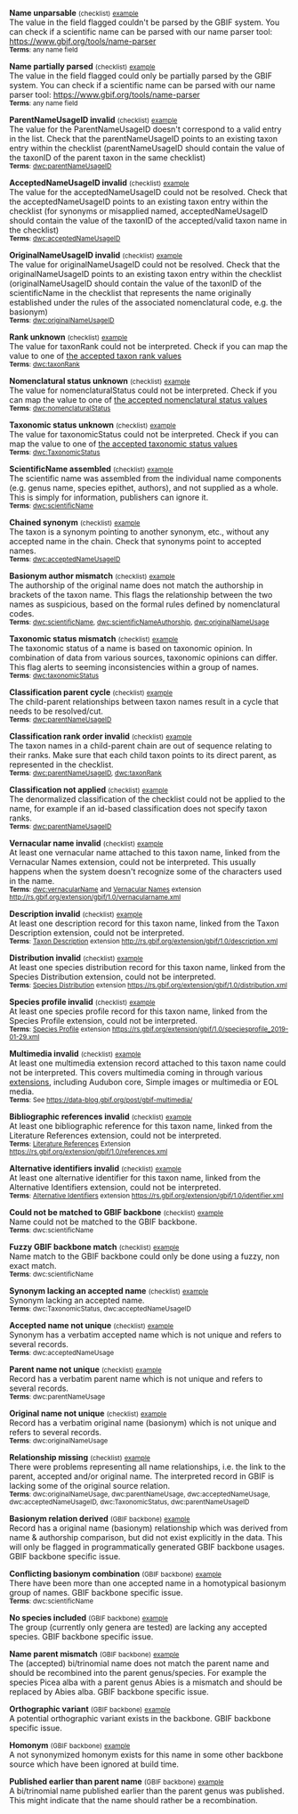
**Name unparsable** <small>(checklist)</small> <small>[example](https://www.gbif.org/species/search?issue=UNPARSABLE&advanced=1)</small><br>The value in the field flagged couldn't be parsed by the GBIF system. You can check if a scientific name can be parsed with our name parser tool: https://www.gbif.org/tools/name-parser <br><small>**Terms**: any name field</small><br>


**Name partially parsed** <small>(checklist)</small> <small>[example](https://www.gbif.org/species/search?issue=PARTIALLY_PARSABLE&advanced=1)</small><br>The value in the field flagged could only be partially parsed by the GBIF system. You can check if a scientific name can be parsed with our name parser tool: https://www.gbif.org/tools/name-parser <br><small>**Terms**: any name field</small><br>


**ParentNameUsageID invalid** <small>(checklist)</small> <small>[example](https://www.gbif.org/species/search?issue=PARENT_NAME_USAGE_ID_INVALID&advanced=1)</small><br>The value for the ParentNameUsageID doesn't correspond to a valid entry in the list. Check that the parentNameUsageID points to an existing taxon entry within the checklist (parentNameUsageID should contain the value of the taxonID of the parent taxon in the same checklist)<br><small>**Terms**: [dwc:parentNameUsageID](https://dwc.tdwg.org/list/#dwc_parentNameUsageID)</small><br>


**AcceptedNameUsageID invalid** <small>(checklist)</small> <small>[example](https://www.gbif.org/species/search?issue=ACCEPTED_NAME_USAGE_ID_INVALID&advanced=1)</small><br>The value for the acceptedNameUsageID could not be resolved. Check that the acceptedNameUsageID points to an existing taxon entry within the checklist (for synonyms or misapplied named, acceptedNameUsageID should contain the value of the taxonID of the accepted/valid taxon name in the checklist)<br><small>**Terms**: [dwc:acceptedNameUsageID](https://dwc.tdwg.org/list/#dwc_acceptedNameUsageID)</small><br>


**OriginalNameUsageID invalid** <small>(checklist)</small> <small>[example](https://www.gbif.org/species/search?issue=ORIGINAL_NAME_USAGE_ID_INVALID&advanced=1)</small><br>The value for originalNameUsageID could not be resolved. Check that the originalNameUsageID points to an existing taxon entry within the checklist (originalNameUsageID should contain the value of the taxonID of the scientificName in the checklist that represents the name originally established under the rules of the associated nomenclatural code, e.g. the basionym)<br><small>**Terms**: [dwc:originalNameUsageID](https://dwc.tdwg.org/list/#dwc_originalNameUsageID)</small><br>


**Rank unknown** <small>(checklist)</small> <small>[example](https://www.gbif.org/species/search?issue=RANK_INVALID&advanced=1)</small><br>The value for taxonRank could not be interpreted. Check if you can map the value to one of [the accepted taxon rank values](https://api.gbif.org/v1/enumeration/basic/Rank)<br><small>**Terms**: [dwc:taxonRank](https://dwc.tdwg.org/list/#dwc_taxonRank)</small><br>


**Nomenclatural status unknown** <small>(checklist)</small> <small>[example](https://www.gbif.org/species/search?issue=NOMENCLATURAL_STATUS_INVALID&advanced=1)</small><br>The value for nomenclaturalStatus could not be interpreted. Check if you can map the value to one of [the accepted nomenclatural status values](https://api.gbif.org/v1/enumeration/basic/NomenclaturalStatus)<br><small>**Terms**: [dwc:nomenclaturalStatus](https://dwc.tdwg.org/list/#dwc_nomenclaturalStatus)</small><br>


**Taxonomic status unknown** <small>(checklist)</small> <small>[example](https://www.gbif.org/species/search?issue=TAXONOMIC_STATUS_INVALID&advanced=1)</small><br>The value for taxonomicStatus could not be interpreted. Check if you can map the value to one of [the accepted taxonomic status values](https://api.gbif.org/v1/enumeration/basic/TaxonomicStatus)<br><small>**Terms**: [dwc:TaxonomicStatus](https://dwc.tdwg.org/list/#dwc_taxonomicStatus)</small><br>


**ScientificName assembled** <small>(checklist)</small> <small>[example](https://www.gbif.org/species/search?issue=SCIENTIFIC_NAME_ASSEMBLED&advanced=1)</small><br>The scientific name was assembled from the individual name components (e.g. genus name, species epithet, authors), and not supplied as a whole. This is simply for information, publishers can ignore it.<br><small>**Terms**: [dwc:scientificName](https://dwc.tdwg.org/list/#dwc_scientificName)</small><br>


**Chained synonym** <small>(checklist)</small> <small>[example](https://www.gbif.org/species/search?issue=SCIENTIFIC_NAME_ASSEMBLED&advanced=1)</small><br>The taxon is a synonym pointing to another synonym, etc., without any accepted name in the chain. Check that synonyms point to accepted names.<br><small>**Terms**: [dwc:acceptedNameUsageID](https://dwc.tdwg.org/list/#dwc_acceptedNameUsageID)</small><br>


**Basionym author mismatch** <small>(checklist)</small> <small>[example](https://www.gbif.org/species/search?issue=BASIONYM_AUTHOR_MISMATCH&advanced=1)</small><br>The authorship of the original name does not match the authorship in brackets of the taxon name. This flags the relationship between the two names as suspicious, based on the formal rules defined by nomenclatural codes.<br><small>**Terms**: [dwc:scientificName](https://dwc.tdwg.org/list/#dwc_scientificName), [dwc:scientificNameAuthorship](https://dwc.tdwg.org/list/#dwc_scientificNameAuthorship), [dwc:originalNameUsage](https://dwc.tdwg.org/list/#dwc_originalNameUsage)</small><br>


**Taxonomic status mismatch** <small>(checklist)</small> <small>[example](https://www.gbif.org/species/search?issue=TAXONOMIC_STATUS_MISMATCH&advanced=1)</small><br>The taxonomic status of a name is based on taxonomic opinion. In combination of data from various sources, taxonomic opinions can differ. This flag alerts to seeming inconsistencies within a group of names.<br><small>**Terms**: [dwc:taxonomicStatus](https://dwc.tdwg.org/list/#dwc_taxonomicStatus)</small><br>
<!--- 
TODO: is this check/flag implemented yet? 
--->

**Classification parent cycle** <small>(checklist)</small> <small>[example](https://www.gbif.org/species/search?issue=PARENT_CYCLE&advanced=1)</small><br>The child-parent relationships between taxon names result in a cycle that needs to be resolved/cut.<br><small>**Terms**: [dwc:parentNameUsageID](https://dwc.tdwg.org/list/#dwc_parentNameUsageID)</small><br>


**Classification rank order invalid** <small>(checklist)</small> <small>[example](https://www.gbif.org/species/search?issue=CLASSIFICATION_RANK_ORDER_INVALID&advanced=1)</small><br>The taxon names in a child-parent chain are out of sequence relating to their ranks. Make sure that each child taxon points to its direct parent, as represented in the checklist.<br><small>**Terms**: [dwc:parentNameUsageID](https://dwc.tdwg.org/list/#dwc_parentNameUsageID), [dwc:taxonRank](https://dwc.tdwg.org/list/#dwc_taxonRank)</small><br>
<!--- 
TODO: is this check/flag implemented yet? 
--->

**Classification not applied** <small>(checklist)</small> <small>[example](https://www.gbif.org/species/search?issue=CLASSIFICATION_NOT_APPLIED&advanced=1)</small><br>The denormalized classification of the checklist could not be applied to the name, for example if an id-based classification does not specify taxon ranks.<br><small>**Terms**: [dwc:parentNameUsageID](https://dwc.tdwg.org/list/#dwc_parentNameUsageID)</small><br>
<!--- 
TODO: is this describing the flag correctly? Needs verification. Examples appear to represent _normalized_ classification.
--->


**Vernacular name invalid** <small>(checklist)</small> <small>[example](https://www.gbif.org/species/search?issue=VERNACULAR_NAME_INVALID&advanced=1)</small><br>At least one vernacular name attached to this taxon name, linked from the Vernacular Names extension, could not be interpreted. This usually happens when the system doesn't recognize some of the characters used in the name.<br><small>**Terms**: [dwc:vernacularName](https://dwc.tdwg.org/list/#dwc_vernacularName) and [Vernacular Names](https://tools.gbif.org/dwca-validator/extension.do?id=gbif:VernacularName) extension http://rs.gbif.org/extension/gbif/1.0/vernacularname.xml</small><br>


**Description invalid** <small>(checklist)</small> <small>[example](https://www.gbif.org/species/search?issue=DESCRIPTION_INVALID&advanced=1)</small><br>At least one description record for this taxon name, linked from the Taxon Description extension, could not be interpreted.<br><small>**Terms**: [Taxon Description](https://tools.gbif.org/dwca-validator/extension.do?id=gbif:Description) extension http://rs.gbif.org/extension/gbif/1.0/description.xml</small><br>


**Distribution invalid** <small>(checklist)</small> <small>[example](https://www.gbif.org/species/search?issue=DISTRIBUTION_INVALID&advanced=1)</small><br>At least one species distribution record for this taxon name, linked from the Species Distribution extension, could not be interpreted.<br><small>**Terms**: [Species Distribution](https://tools.gbif.org/dwca-validator/extension.do?id=gbif:Distribution) extension https://rs.gbif.org/extension/gbif/1.0/distribution.xml</small><br>


**Species profile invalid** <small>(checklist)</small> <small>[example](https://www.gbif.org/species/search?issue=SPECIES_PROFILE_INVALID&advanced=1)</small><br>At least one species profile record for this taxon name, linked from the Species Profile extension, could not be interpreted.<br><small>**Terms**: [Species Profile](https://tools.gbif.org/dwca-validator/extension.do?id=gbif:SpeciesProfile) extension https://rs.gbif.org/extension/gbif/1.0/speciesprofile_2019-01-29.xml</small><br>


**Multimedia invalid** <small>(checklist)</small> <small>[example](https://www.gbif.org/species/search?issue=MULTIMEDIA_INVALID&advanced=1)</small><br>At least one multimedia extension record attached to this taxon name could not be interpreted. This covers multimedia coming in through various [extensions](https://tools.gbif.org/dwca-validator/extensions.do), including Audubon core, Simple images or multimedia or EOL media.<br><small>**Terms**: See https://data-blog.gbif.org/post/gbif-multimedia/</small><br>


**Bibliographic references invalid** <small>(checklist)</small> <small>[example](https://www.gbif.org/species/search?issue=BIB_REFERENCE_INVALID&advanced=1)</small><br>At least one bibliographic reference for this taxon name, linked from the Literature References extension, could not be interpreted.<br><small>**Terms**: [Literature References](https://tools.gbif.org/dwca-validator/extension.do?id=gbif:Reference) Extension https://rs.gbif.org/extension/gbif/1.0/references.xml</small><br>


**Alternative identifiers invalid** <small>(checklist)</small> <small>[example](https://www.gbif.org/species/search?issue=ALT_IDENTIFIER_INVALID&advanced=1)</small><br>At least one alternative identifier for this taxon name, linked from the Alternative Identifiers extension, could not be interpreted.<br><small>**Terms**: [Alternative Identifiers](https://tools.gbif.org/dwca-validator/extension.do?id=gbif:Identifier) extension https://rs.gbif.org/extension/gbif/1.0/identifier.xml</small><br>


**Could not be matched to GBIF backbone** <small>(checklist)</small> <small>[example](https://www.gbif.org/species/search?issue=BACKBONE_MATCH_NONE&advanced=1)</small><br>Name could not be matched to the GBIF backbone.<br><small>**Terms**: dwc:scientificName</small><br>


**Fuzzy GBIF backbone match** <small>(checklist)</small> <small>[example](https://www.gbif.org/species/search?issue=BACKBONE_MATCH_FUZZY&advanced=1)</small><br>Name match to the GBIF backbone could only be done using a fuzzy, non exact match.<br><small>**Terms**: dwc:scientificName</small><br>


**Synonym lacking an accepted name** <small>(checklist)</small> <small>[example](https://www.gbif.org/species/search?issue=ACCEPTED_NAME_MISSING&advanced=1)</small><br>Synonym lacking an accepted name.<br><small>**Terms**: dwc:TaxonomicStatus, dwc:acceptedNameUsageID</small><br>


**Accepted name not unique** <small>(checklist)</small> <small>[example](https://www.gbif.org/species/search?issue=ACCEPTED_NAME_NOT_UNIQUE&advanced=1)</small><br>Synonym has a verbatim accepted name which is not unique and refers to several records.<br><small>**Terms**: dwc:acceptedNameUsage</small><br>


**Parent name not unique** <small>(checklist)</small> <small>[example](https://www.gbif.org/species/search?issue=PARENT_NAME_NOT_UNIQUE&advanced=1)</small><br>Record has a verbatim parent name which is not unique and refers to several records.<br><small>**Terms**: dwc:parentNameUsage</small><br>


**Original name not unique** <small>(checklist)</small> <small>[example](https://www.gbif.org/species/search?issue=ORIGINAL_NAME_NOT_UNIQUE&advanced=1)</small><br>Record has a verbatim original name (basionym) which is not unique and refers to several records.<br><small>**Terms**: dwc:originalNameUsage</small><br>


**Relationship missing** <small>(checklist)</small> <small>[example](https://www.gbif.org/species/search?issue=RELATIONSHIP_MISSING&advanced=1)</small><br>There were problems representing all name relationships, i.e. the link to the parent, accepted and/or original name. The interpreted record in GBIF is lacking some of the original source relation.<br><small>**Terms**: dwc:originalNameUsage, dwc:parentNameUsage, dwc:acceptedNameUsage, dwc:acceptedNameUsageID, dwc:TaxonomicStatus, dwc:parentNameUsageID</small><br>


**Basionym relation derived** <small>(GBIF backbone)</small> <small>[example](https://www.gbif.org/species/search?issue=ORIGINAL_NAME_DERIVED&advanced=1)</small><br>Record has a original name (basionym) relationship which was derived from name & authorship comparison, but did not exist explicitly in the data. This will only be flagged in programmatically generated GBIF backbone usages. GBIF backbone specific issue.


**Conflicting basionym combination** <small>(GBIF backbone)</small> <small>[example](https://www.gbif.org/species/search?issue=CONFLICTING_BASIONYM_COMBINATION&advanced=1)</small><br>There have been more than one accepted name in a homotypical basionym group of names. GBIF backbone specific issue.<br><small>**Terms**: dwc:scientificName</small><br>


**No species included** <small>(GBIF backbone)</small> <small>[example](https://www.gbif.org/species/search?issue=NO_SPECIES&advanced=1)</small><br>The group (currently only genera are tested) are lacking any accepted species. GBIF backbone specific issue.


**Name parent mismatch** <small>(GBIF backbone)</small> <small>[example](https://www.gbif.org/species/search?issue=NAME_PARENT_MISMATCH&advanced=1)</small><br>The (accepted) bi/trinomial name does not match the parent name and should be recombined into the parent genus/species. For example the species Picea alba with a parent genus Abies is a mismatch and should be replaced by Abies alba. GBIF backbone specific issue.


**Orthographic variant** <small>(GBIF backbone)</small> <small>[example](https://www.gbif.org/species/search?issue=ORTHOGRAPHIC_VARIANT&advanced=1)</small><br>A potential orthographic variant exists in the backbone. GBIF backbone specific issue.


**Homonym** <small>(GBIF backbone)</small> <small>[example](https://www.gbif.org/species/search?issue=HOMONYM&advanced=1)</small><br>A not synonymized homonym exists for this name in some other backbone source which have been ignored at build time.


**Published earlier than parent name** <small>(GBIF backbone)</small> <small>[example](https://www.gbif.org/species/search?issue=PUBLISHED_BEFORE_GENUS&advanced=1)</small><br>A bi/trinomial name published earlier than the parent genus was published. This might indicate that the name should rather be a recombination.
